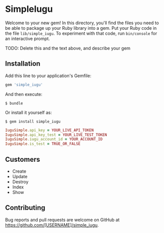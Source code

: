 # SimpleIugu

Welcome to your new gem! In this directory, you'll find the files you need to be able to package up your Ruby library into a gem. Put your Ruby code in the file `lib/simple_iugu`. To experiment with that code, run `bin/console` for an interactive prompt.

TODO: Delete this and the text above, and describe your gem

## Installation

Add this line to your application's Gemfile:

```ruby
gem 'simple_iugu'
```

And then execute:

    $ bundle

Or install it yourself as:

    $ gem install simple_iugu

```ruby
IuguSimple.api_key = YOUR_LIVE_API_TOKEN
IuguSimple.api_key_test = YOUR_LIVE_TEST_TOKEN
IuguSimple.iugu_account_id = YOUR_ACCOUNT_ID
IuguSimple.is_test = TRUE_OR_FALSE
```


## Customers
  - Create
  - Update
  - Destroy
  - Index
  - Show

## Contributing

Bug reports and pull requests are welcome on GitHub at https://github.com/[USERNAME]/simple_iugu.
